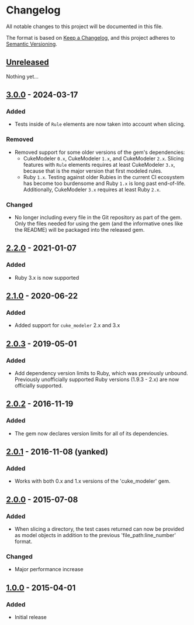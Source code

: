 # Changelog
All notable changes to this project will be documented in this file.

The format is based on [Keep a Changelog](https://keepachangelog.com/en/1.0.0/),
and this project adheres to [Semantic Versioning](https://semver.org/spec/v2.0.0.html).

## [Unreleased]

Nothing yet...


## [3.0.0] - 2024-03-17

### Added
 - Tests inside of `Rule` elements are now taken into account when slicing.

### Removed
  - Removed support for some older versions of the gem's dependencies:
    - CukeModeler `0.x`, CukeModeler `1.x`, and CukeModeler `2.x`. Slicing features with `Rule` elements requires at
      least CukeModeler `3.x`, because that is the major version that first modeled rules.
    - Ruby `1.x`. Testing against older Rubies in the current CI ecosystem has become too burdensome and Ruby `1.x` is 
      long past end-of-life. Additionally, CukeModeler `3.x` requires at least Ruby `2.x`.
    
### Changed
  - No longer including every file in the Git repository as part of the gem. Only the files needed for using the 
    gem (and the informative ones like the README) will be packaged into the released gem.

## [2.2.0] - 2021-01-07

### Added
 - Ruby 3.x is now supported

## [2.1.0] - 2020-06-22

### Added
 - Added support for `cuke_modeler` 2.x and 3.x

## [2.0.3] - 2019-05-01

### Added

 - Add dependency version limits to Ruby, which was previously unbound. Previously unofficially supported Ruby versions (1.9.3 - 2.x) are now officially supported.


## [2.0.2] - 2016-11-19

### Added

 -  The gem now declares version limits for all of its dependencies.


## [2.0.1] - 2016-11-08 (yanked)

### Added

 - Works with both 0.x and 1.x versions of the 'cuke_modeler' gem.


## [2.0.0] - 2015-07-08

### Added

 - When slicing a directory, the test cases returned can now be provided as model objects in addition to the
   previous 'file_path:line_number' format.

### Changed

 -  Major performance increase


## [1.0.0] - 2015-04-01

### Added

 - Initial release

[Unreleased]: https://github.com/enkessler/cuke_slicer/compare/v3.0.0...HEAD
[3.0.0]: https://github.com/enkessler/cuke_slicer/compare/v2.2.0...v3.0.0
[2.2.0]: https://github.com/enkessler/cuke_slicer/compare/v2.1.0...v2.2.0
[2.1.0]: https://github.com/enkessler/cuke_slicer/compare/v2.0.3...v2.1.0
[2.0.3]: https://github.com/enkessler/cuke_slicer/compare/v2.0.2...v2.0.3
[2.0.2]: https://github.com/enkessler/cuke_slicer/compare/v2.0.1...v2.0.2
[2.0.1]: https://github.com/enkessler/cuke_slicer/compare/v2.0.0...v2.0.1
[2.0.0]: https://github.com/enkessler/cuke_slicer/compare/v1.0.0...v2.0.0
[1.0.0]: https://github.com/enkessler/cuke_slicer/compare/1c6e64b963d97f9037f1dc1ebcb6f8f9966f3b71...v1.0.0
